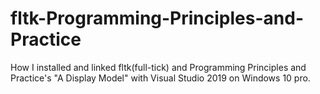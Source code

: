 # fltk-Programming-Principles-and-Practice
How I installed and linked fltk(full-tick) and Programming Principles and Practice's "A Display Model" with Visual Studio 2019 on Windows 10 pro.
